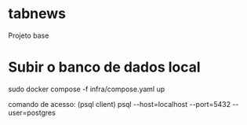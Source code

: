 # tabnews

Projeto base

# Subir o banco de dados local

sudo docker compose -f infra/compose.yaml up

comando de acesso: (psql client)
psql --host=localhost --port=5432 --user=postgres

